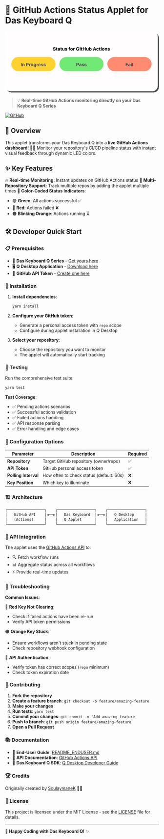 # 🚀 GitHub Actions Status Applet for Das Keyboard Q

![Status of GitHub Actions](assets/colors.png)

> 💡 **Real-time GitHub Actions monitoring directly on your Das Keyboard Q Series**

[![GitHub](https://img.shields.io/badge/GitHub-Repository-blue?logo=github)](https://github.com/daskeyboard/daskeyboard-applet--action-status-for-github)

## 🎯 Overview

This applet transforms your Das Keyboard Q into a **live GitHub Actions dashboard**! 🎹✨ Monitor your repository's CI/CD pipeline status with instant visual feedback through dynamic LED colors.

## ✨ Key Features

🔥 **Real-time Monitoring**: Instant updates on GitHub Actions status
🔄 **Multi-Repository Support**: Track multiple repos by adding the applet multiple times
🎨 **Color-Coded Status Indicators**:

- 🟢 **Green**: All actions successful ✅
- 🔴 **Red**: Actions failed ❌
- 🟠 **Blinking Orange**: Actions running ⏳

## 🛠️ Developer Quick Start

### 📋 Prerequisites

- 🎹 **Das Keyboard Q Series** - [Get yours here](http://www.daskeyboard.com)
- 🖥️ **Q Desktop Application** - [Download here](https://www.daskeyboard.com/q)
- 🔑 **GitHub API Token** - [Create one here](https://github.com/settings/tokens)

### 🚀 Installation

1. **Install dependencies**:

   ```bash
   yarn install
   ```

2. **Configure your GitHub token**:
   - Generate a personal access token with `repo` scope
   - Configure during applet installation in Q Desktop

3. **Select your repository**:
   - Choose the repository you want to monitor
   - The applet will automatically start tracking

### 🧪 Testing

Run the comprehensive test suite:

```bash
yarn test
```

**Test Coverage**:

- ✅ Pending actions scenarios
- ✅ Successful actions validation
- ✅ Failed actions handling
- ✅ API response parsing
- ✅ Error handling and edge cases

### 🔧 Configuration Options

| Parameter | Description | Required |
|-----------|-------------|----------|
| **Repository** | Target GitHub repository (owner/repo) | ✅ |
| **API Token** | GitHub personal access token | ✅ |
| **Polling Interval** | How often to check status (default: 60s) | ❌ |
| **Key Position** | Which key to illuminate | ❌ |

### 🏗️ Architecture

```
┌─────────────────┐    ┌─────────────────┐    ┌─────────────────┐
│   GitHub API    │◄──►│   Das Keyboard  │◄──►│   Q Desktop     │
│   (Actions)     │    │   Q Applet      │    │   Application   │
└─────────────────┘    └─────────────────┘    └─────────────────┘
```

### 📡 API Integration

The applet uses the [GitHub Actions API](https://docs.github.com/en/rest/actions) to:
- 🔍 Fetch workflow runs
- 📊 Aggregate status across all workflows
- ⚡ Provide real-time updates

### 🐛 Troubleshooting

**Common Issues**:

🔴 **Red Key Not Clearing**:

- Check if failed actions have been re-run
- Verify API token permissions

🟠 **Orange Key Stuck**:

- Ensure workflows aren't stuck in pending state
- Check repository webhook configuration

🔑 **API Authentication**:

- Verify token has correct scopes (`repo` minimum)
- Check token expiration date

### 🤝 Contributing

1. **Fork the repository**
2. **Create a feature branch**: `git checkout -b feature/amazing-feature`
3. **Make your changes**
4. **Run tests**: `yarn test`
5. **Commit your changes**: `git commit -m 'Add amazing feature'`
6. **Push to branch**: `git push origin feature/amazing-feature`
7. **Open a Pull Request**

### 📚 Documentation

- 📖 **End-User Guide**: [README_ENDUSER.md](README_ENDUSER.md)
- 🔧 **API Documentation**: [GitHub Actions API](https://docs.github.com/en/rest/actions)
- 🎹 **Das Keyboard Q SDK**: [Q Desktop Developer Guide](https://www.daskeyboard.com/q)

### 🏆 Credits

Originally created by [SoulaymaneK](https://github.com/SoulaymaneK/daskeyboard-applet--action-status-for-github) 👨‍💻

### 📄 License

This project is licensed under the MIT License - see the [LICENSE](LICENSE) file for details.

---

**🎹 Happy Coding with Das Keyboard Q!** ✨
